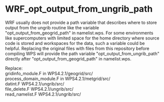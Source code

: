 # WRF_opt_output_from_ungrib_path
WRF usually does not provide a path variable that describes where to store output from the ungrib routine
like the variable "opt_output_from_geogrid_path" in namelist.wps. For some environments like supercomputers with limited space
for the home directory where source code is stored and workspaces for the data, such a variable could be helpful.
Replacing the original files with files from this repository before compiling WPS will provide the path variable "opt_output_from_ungrib_path" directly after "opt_output_from_geogrid_path" in namelist.wps.

Replace:  
gridinfo_module.F in WPS4.2.1/geogrid/src/  
process_domain_module.F in WPS4.2.1/metgrid/src/  
datint.F WPS4.2.1/ungrib/src/  
file_delete.F WPS4.2.1/ungrib/src/  
read_namelist.F WPS4.2.1/ungrib/src/

